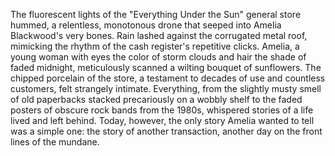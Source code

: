 The fluorescent lights of the "Everything Under the Sun" general store hummed, a relentless, monotonous drone that seeped into Amelia Blackwood's very bones.  Rain lashed against the corrugated metal roof, mimicking the rhythm of the cash register's repetitive clicks.  Amelia, a young woman with eyes the color of storm clouds and hair the shade of faded midnight, meticulously scanned a wilting bouquet of sunflowers.  The chipped porcelain of the store, a testament to decades of use and countless customers, felt strangely intimate.  Everything, from the slightly musty smell of old paperbacks stacked precariously on a wobbly shelf to the faded posters of obscure rock bands from the 1980s, whispered stories of a life lived and left behind.  Today, however, the only story Amelia wanted to tell was a simple one: the story of another transaction, another day on the front lines of the mundane.
